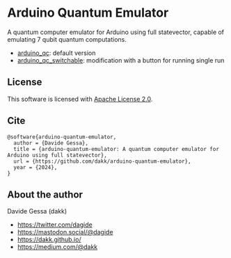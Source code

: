 # Arduino Quantum Emulator

A quantum computer emulator for Arduino using full statevector, capable of emulating 7 qubit quantum computations.

- [arduino_qc](arduino_qc): default version
- [arduino_qc_switchable](arduino_qc_switchable): modification with a button for running single run



## License

This software is licensed with [Apache License 2.0](LICENSE).


## Cite

```
@software{arduino-quantum-emulator,
  author = {Davide Gessa},
  title = {arduino-quantum-emulator: A quantum computer emulator for Arduino using full statevector},
  url = {https://github.com/dakk/arduino-quantum-emulator},
  year = {2024},
}
```

## About the author

Davide Gessa (dakk)
- https://twitter.com/dagide
- https://mastodon.social/@dagide 
- https://dakk.github.io/
- https://medium.com/@dakk